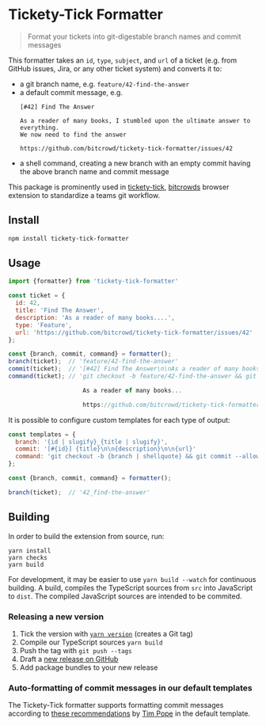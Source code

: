 # Tickety-Tick Formatter

> Format your tickets into git-digestable branch names and commit messages

This formatter takes an `id`, `type`, `subject`, and `url` of a ticket (e.g. from GitHub issues, Jira, or any other ticket system) and converts it to:

* a git branch name, e.g. `feature/42-find-the-answer`
* a default commit message, e.g.
  ```
  [#42] Find The Answer

  As a reader of many books, I stumbled upon the ultimate answer to everything.
  We now need to find the answer

  https://github.com/bitcrowd/tickety-tick-formatter/issues/42
  ```
* a shell command, creating a new branch with an empty commit having the above branch name and commit message

This package is prominently used in [tickety-tick](https://github.com/bitcrowd/tickety-tick), [bitcrowds](https://bitcrowd.net) browser extension to standardize a teams git workflow.


## Install

```sh
npm install tickety-tick-formatter
```

## Usage

```js
import {formatter} from 'tickety-tick-formatter'

const ticket = {
  id: 42,
  title: 'Find The Answer',
  description: 'As a reader of many books....',
  type: 'Feature',
  url: 'https://github.com/bitcrowd/tickety-tick-formatter/issues/42'
};

const {branch, commit, command} = formatter();
branch(ticket);  // 'feature/42-find-the-answer'
commit(ticket);  // '[#42] Find The Answer\n\nAs a reader of many books...\n\nhttps://github.com/bitcrowd/tickety-tick-formatter/issues/42'
command(ticket); // 'git checkout -b feature/42-find-the-answer && git commit --allow-empty -m [#42] Find The Answer

                     As a reader of many books...

                     https://github.com/bitcrowd/tickety-tick-formatter/issues/42'

```

It is possible to configure custom templates for each type of output:

```js
const templates = {
  branch: '{id | slugify}_{title | slugify}',
  commit: '[#{id}] {title}\n\n{description}\n\n{url}'
  command: 'git checkout -b {branch | shellquote} && git commit --allow-empty -m {commit | shellquote}'
};

const {branch, commit, command} = formatter();

branch(ticket);  // '42_find-the-answer'
```

## Building

In order to build the extension from source, run:

```shell
yarn install
yarn checks
yarn build
```

For development, it may be easier to use `yarn build --watch` for continuous building.
A build, compiles the TypeScript sources from `src` into JavaScript to `dist`.
The compiled JavaScript sources are intended to be commited.

### Releasing a new version

1. Tick the version with [`yarn version`](https://yarnpkg.com/en/docs/cli/version) (creates a Git tag)
1. Compile our TypeScript sources `yarn build`
1. Push the tag with `git push --tags`
1. Draft a [new release on GitHub](https://github.com/bitcrowd/tickety-tick/releases/new)
1. Add package bundles to your new release

### Auto-formatting of commit messages in our default templates

The Tickety-Tick formatter supports formatting commit messages according to [these recommendations](https://tbaggery.com/2008/04/19/a-note-about-git-commit-messages.html) by [Tim Pope](https://github.com/tpope/) in the default template.

